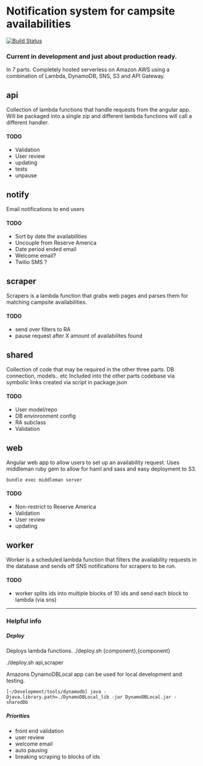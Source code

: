 # Notification system for campsite availabilities

[![Build Status](https://travis-ci.org/tiwatson/wandering-labs-availability-2.svg?branch=master)](https://travis-ci.org/tiwatson/wandering-labs-availability-2)

### Current in development and just about production ready.

In 7 parts. Completely hosted serverless on Amazon AWS using a combination of Lambda, DynamoDB, SNS, S3 and API Gateway.

## api

Collection of lambda functions that handle requests from the angular app. Will be packaged into a single zip and different lambda functions will call a different handler.

#### TODO
- Validation
- User review
- updating
- tests
- unpause

## notify

Email notifications to end users

#### TODO
- Sort by date the availabilities
- Uncouple from Reserve America
- Date period ended email
- Welcome email?
- Twilio SMS ?

## scraper

Scrapers is a lambda function that grabs web pages and parses them for matching campsite availabilities.

#### TODO
- send over filters to RA
- pause request after X amount of availabilites found

## shared

Collection of code that may be required in the other three parts. DB connection, models.. etc
Included into the other parts codebase via symbolic links created via script in package.json

#### TODO
- User model/repo
- DB envinronment config
- RA subclass
- Validation

## web

Angular web app to allow users to set up an availability request.
Uses middleman ruby gem to allow for haml and sass and easy deployment to S3.

`bundle exec middleman server`

#### TODO
- Non-restrict to Reserve America
- Validation
- User review
- updating

## worker

Worker is a scheduled lambda function that filters the availability requests in the database and sends off SNS notifications for scrapers to be run.

#### TODO
- worker splits ids into multiple blocks of 10 ids and send each block to lambda (via sns)


***

### Helpful info


##### Deploy

Deploys lambda functions.
./deploy.sh {component},{component}

./deploy.sh api,scraper


Amazons DynamoDBLocal app can be used for local development and testing.
```
[~/Development/tools/dynamodb] java -Djava.library.path=./DynamoDBLocal_lib -jar DynamoDBLocal.jar -sharedDb
```


##### Priorities

- front end validation
- user review
- welcome email
- auto pausing
- breaking scraping to blocks of ids
